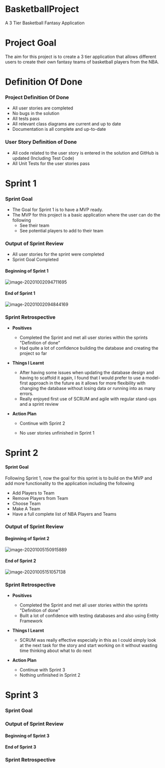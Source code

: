 # BasketballProject
A 3 Tier Basketball Fantasy Application

# **Project Goal**

The aim for this project is to create a 3 tier application that allows different users to create their own fantasy teams of basketball players from the NBA.

# Definition Of Done

### Project Definition Of Done

- All user stories are completed
- No bugs in the solution
- All tests pass 
- All relevant class diagrams are current and up to date
- Documentation is all complete and up-to-date

### User Story Definition of Done

- All code related to the user story is entered in the solution and GitHub is updated (Including Test Code)
- All Unit Tests for the user stories pass

# Sprint 1

### Sprint Goal

- The Goal for Sprint 1 is to have a MVP ready.
- The MVP for this project is a basic application where the user can do the following
  - See their team
  - See potential players to add to their team

### Output of Sprint Review

- All user stories for the sprint were completed
- Sprint Goal Completed

#### Beginning of Sprint 1

![image-20201002094711695](C:\Users\miahs\AppData\Roaming\Typora\typora-user-images\image-20201002094711695.png)

#### End of Sprint 1

![image-20201002094844169](C:\Users\miahs\AppData\Roaming\Typora\typora-user-images\image-20201002094844169.png)

### Sprint Retrospective

- **Positives**

  - Completed the Sprint and met all user stories within the sprints "Definition of done"
  - Had quite a lot of confidence building the database and creating the project so far

- **Things I Learnt**

  - After having some issues when updating the database design and having to scaffold it again, I found that I would prefer to use a model-first approach in the future as it allows for more flexibility with changing the database without losing data or running into as many errors.
  - Really enjoyed first use of SCRUM and agile with regular stand-ups and a sprint review

- **Action Plan**

  - Continue with Sprint 2

  - No user stories unfinished in Sprint 1

    

# Sprint 2

#### Sprint Goal

Following Sprint 1, now the goal for this sprint is to build on the MVP and add more functionality to the application including the following
- Add Players to Team
- Remove Players from Team
- Choose Team
- Make A Team
- Have a full complete list of NBA Players and Teams

### Output of Sprint Review

#### Beginning of Sprint 2

![image-20201005150915889](C:\Users\miahs\AppData\Roaming\Typora\typora-user-images\image-20201005150915889.png)

#### End of Sprint 2

![image-20201005151057138](C:\Users\miahs\AppData\Roaming\Typora\typora-user-images\image-20201005151057138.png)

### Sprint Retrospective

- **Positives**

  - Completed the Sprint and met all user stories within the sprints "Definition of done"
  - Built a lot of confidence with testing databases and also using Entity Framework 

- **Things I Learnt**

  - SCRUM was really effective especially in this as I could simply look at the next task for the story and start working on it without wasting time thinking about what to do next

- **Action Plan**
  - Continue with Sprint 3
  - Nothing unfinished in Sprint 2

# Sprint 3

### Sprint Goal

### Output of Sprint Review

#### 	Beginning of Sprint 3

#### 	End of Sprint 3

### Sprint Retrospective

